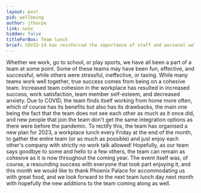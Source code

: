 ```yaml
---
layout: post
pid: wellbeing
author: jthorpe
link: none
hidden: false
titleForBox: Team lunch
brief: COVID-19 has reinforced the importance of staff and personal wellbeing. Laboratory staff work predominantly onsite, and due to the nature of their work, bioinformaticians can work from home. The LSHTM group has a workplace lunch every Friday at the end of the month, to gather the entire team (or as much as possible) and just enjoy each other's company with strictly no work talk allowed! This month we went to Phoenix Palace, which has great food. We look forward to the next team lunch day next month and welcoming new additions to the team.
---
```


Whether we work, go to school, or play sports, we have all been a part of a team at some point. Some of these teams may have been fun, effective, and successful, while others were stressful, ineffective, or taxing. While many teams work well together, true success comes from being on a cohesive team. Increased team cohesion in the workplace has resulted in increased success, work satisfaction, team member self-esteem, and decreased anxiety. Due to COVID, the team finds itself working from home more often, which of course has its benefits but also has its drawbacks, the main one being the fact that the team does not see each other as much as it once did, and new people that join the team don't get the same integration options as there were before the pandemic. To rectify this, the team has organised a new plan for 2023, a workplace lunch every Friday at the end of the month, to gather the entire team (or as much as possible) and just enjoy each other's company with strictly no work talk allowed! Hopefully, as our team says goodbye to some and hello to a few others, the team can remain as cohesive as it is now throughout the coming year. The event itself was, of course, a resounding success with everyone that took part enjoying it, and this month we would like to thank Phoenix Palace for accommodating us with great food, and we look forward to the next team lunch day next month with hopefully the new additions to the team coming along as well.